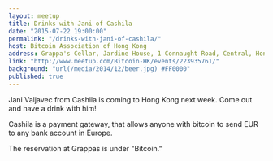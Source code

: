 ```yaml
---
layout: meetup
title: Drinks with Jani of Cashila
date: "2015-07-22 19:00:00"
permalink: "/drinks-with-jani-of-cashila/"
host: Bitcoin Association of Hong Kong
address: Grappa's Cellar, Jardine House, 1 Connaught Road, Central, Hong Kong
link: "http://www.meetup.com/Bitcoin-HK/events/223935761/"
background: "url(/media/2014/12/beer.jpg) #FF0000"
published: true
---
```


Jani Valjavec from Cashila is coming to Hong Kong next week. Come out and have a drink with him!

Cashila is a payment gateway, that allows anyone with bitcoin to send EUR to any bank account in Europe.

The reservation at Grappas is under "Bitcoin."
